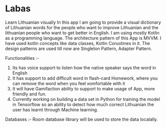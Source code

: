 # Labas
Learn Lithuanian visually
In this app I am going to provide a visual dictionary of Lithuanian words for the people who want to improve Lithuanian and the lithuanian people who want to get better in English. 
I am using mostly Kotlin as a programming language.
The architecture pattern of this App is MVVM. 
I have used kotlin concepts like data classes, Kotlin Coruotines in it.
The design patterns are used till now are Singleton Pattern, Adapter Pattern.

Functionalities :- 
1) Its has voice support to listen how the native speaker says the word in English 
2) It has support to add difficult word in flash-card Homework, where you can remove the word when you feel xomfortable with it
3) It will have Gamifaction ability to support to make usage of App, more friendly and fun. 
4) Currently working on building a data set in Python for training the model in Tensorflow so an ability to detect how much correct Lithuanian the user has learnt through Machine learning. 


Databases :- Room database library will be used to store the data localally. 
